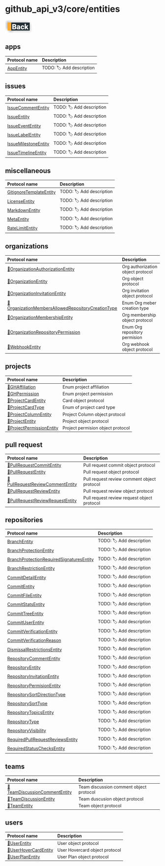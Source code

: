 # github_api_v3/core/entities

[![Back](../../../../docs/img/button_back.png "Back") ](../README.md)

## apps

|Protocol name                                  | Description               |
|:----------------------------------------------|:--------------------------|
|[AppEntity](./apps/AppEntity.swift)                   | TODO: 🏷 Add description  |


## issues

|Protocol name                                                | Description               |
|:------------------------------------------------------------|:--------------------------|
|[IssueCommentEntity](./issues/IssueCommentEntity.swift)      | TODO: 🏷 Add description  |
|[IssueEntity](./issues/IssueEntity.swift)                    | TODO: 🏷 Add description  |
|[IssueEventEntity](./issues/IssueEventEntity.swift)          | TODO: 🏷 Add description  |
|[IssueLabelEntity](./issues/IssueLabelEntity.swift)          | TODO: 🏷 Add description  |
|[IssueMilestoneEntity](./issues/IssueMilestoneEntity.swift)  | TODO: 🏷 Add description  |
|[IssueTimelineEntity](./issues/IssueTimelineEntity.swift)    | TODO: 🏷 Add description  |


## miscellaneous

|Protocol name                                                            | Description               |
|:------------------------------------------------------------------------|:--------------------------|
|[GitignoreTemplateEntity](./miscellaneous/GitignoreTemplateEntity.swift) | TODO: 🏷 Add description  |
|[LicenseEntity](./miscellaneous/LicenseEntity.swift)                     | TODO: 🏷 Add description  |
|[MarkdownEntity](./miscellaneous/MarkdownEntity.swift)                   | TODO: 🏷 Add description  |
|[MetaEntity](./miscellaneous/MetaEntity.swift)                           | TODO: 🏷 Add description  |
|[RateLimitEntity](./miscellaneous/RateLimitEntity.swift)                 | TODO: 🏷 Add description  |


## organizations

|Protocol name                                                                                                                  | Description                       |
|:------------------------------------------------------------------------------------------------------------------------------|:----------------------------------|
|[🧬OrganizationAuthorizationEntity](./organizations/OrganizationAuthorizationEntity.swift)                                     | Org authorization object protocol |
|[🧬OrganizationEntity](./organizations/OrganizationEntity.swift)                                                               | Org object protocol               |
|[🧬OrganizationInvitationEntity](./organizations/OrganizationInvitationEntity.swift)                                           | Org invitation object protocol    |
|[📇OrganizationMembersAllowedRepositoryCreationType](./organizations/OrganizationMembersAllowedRepositoryCreationType.swift)   | Enum Org meber creation type      |
|[🧬OrganizationMembershipEntity](./organizations/OrganizationMembershipEntity.swift)                                           | Org membership object protocol    |
|[📇OrganizationRepositoryPermission](./organizations/OrganizationRepositoryPermission.swift)                                   | Enum Org repository permision     |
|[🧬WebhookEntity](./organizations/WebhookEntity.swift)                                                                         | Org webhook object protocol       |


## projects

|Protocol name                                                         | Description                        |
|:---------------------------------------------------------------------|:-----------------------------------|
|[📇GHAffiliation](./projects/GHAffiliation.swift)                     | Enum project affiliation           |
|[📇GHPermission](./projects/GHPermission.swift)                       | Enum project permission            |
|[🧬ProjectCardEntity](./projects/ProjectCardEntity.swift)             | Card object protocol               |
|[📇ProjectCardType](./projects/ProjectCardType.swift)                 | Enum of project card type          |
|[🧬ProjectColumnEntity](./projects/ProjectColumnEntity.swift)         | Project Column object protocol     |
|[🧬ProjectEntity](./projects/ProjectEntity.swift)                     | Project object protocol            |
|[🧬ProjectPermissionEntity](./projects/ProjectPermissionEntity.swift) | Project permision object protocol  |


## pull request

|Protocol name                                                                            | Description                                 |
|:----------------------------------------------------------------------------------------|:--------------------------------------------|
|[🧬PullRequestCommitEntity](./pull_requests/PullRequestCommitEntity.swift)               | Pull request commit object protocol         |
|[🧬PullRequestEntity](./pull_requests/PullRequestEntity.swift)                           | Pull request object protocol                |
|[🧬PullRequestReviewCommentEntity](./pull_requests/PullRequestReviewCommentEntity.swift) | Pull request review comment object protocol |
|[🧬PullRequestReviewEntity](./pull_requests/PullRequestReviewEntity.swift)               | Pull request review object protocol         |
|[🧬PullRequestReviewRequestEntity](./pull_requests/PullRequestReviewRequestEntity.swift) | Pull request review request object protocol |


## repositories

|Protocol name                                                                                              | Description               |
|:----------------------------------------------------------------------------------------------------------|:--------------------------|
|[BranchEntity](./repositories/BranchEntity.swift)                                                          | TODO: 🏷 Add description  |
|[BranchProtectionEntity](./repositories/BranchProtectionEntity.swift)                                      | TODO: 🏷 Add description  |
|[BranchProtectionRequiredSignaturesEntity](./repositories/BranchProtectionRequiredSignaturesEntity.swift)  | TODO: 🏷 Add description  |
|[BranchRestrictionEntity](./repositories/BranchRestrictionEntity.swift)                                    | TODO: 🏷 Add description  |
|[CommitDetailEntity](./repositories/CommitDetailEntity.swift)                                              | TODO: 🏷 Add description  |
|[CommitEntity](./repositories/CommitEntity.swift)                                                          | TODO: 🏷 Add description  |
|[CommitFileEntity](./repositories/CommitFileEntity.swift)                                                  | TODO: 🏷 Add description  |
|[CommitStatsEntity](./repositories/CommitStatsEntity.swift)                                                | TODO: 🏷 Add description  |
|[CommitTreeEntity](./repositories/CommitTreeEntity.swift)                                                  | TODO: 🏷 Add description  |
|[CommitUserEntity](./repositories/CommitUserEntity.swift)                                                  | TODO: 🏷 Add description  |
|[CommitVerificationEntity](./repositories/CommitVerificationEntity.swift)                                  | TODO: 🏷 Add description  |
|[CommitVerificationReason](./repositories/CommitVerificationReason.swift)                                  | TODO: 🏷 Add description  |
|[DismissalRestrictionsEntity](./repositories/DismissalRestrictionsEntity.swift)                            | TODO: 🏷 Add description  |
|[RepositoryCommentEntity](./repositories/RepositoryCommentEntity.swift)                                    | TODO: 🏷 Add description  |
|[RepositoryEntity](./repositories/RepositoryEntity.swift)                                                  | TODO: 🏷 Add description  |
|[RepositoryInvitationEntity](./repositories/RepositoryInvitationEntity.swift)                              | TODO: 🏷 Add description  |
|[RepositoryPermisionEntity](./repositories/RepositoryPermisionEntity.swift)                                | TODO: 🏷 Add description  |
|[RepositorySortDirectionType](./repositories/RepositorySortDirectionType.swift)                            | TODO: 🏷 Add description  |
|[RepositorySortType](./repositories/RepositorySortType.swift)                                              | TODO: 🏷 Add description  |
|[RepositoryTopicsEntity](./repositories/RepositoryTopicsEntity.swift)                                      | TODO: 🏷 Add description  |
|[RepositoryType](./repositories/RepositoryType.swift)                                                      | TODO: 🏷 Add description  |
|[RepositoryVisibility](./repositories/RepositoryVisibility.swift)                                          | TODO: 🏷 Add description  |
|[RequiredPullRequestReviewsEntity](./repositories/RequiredPullRequestReviewsEntity.swift)                  | TODO: 🏷 Add description  |
|[RequiredStatusChecksEntity](./repositories/RequiredStatusChecksEntity.swift)                              | TODO: 🏷 Add description  |


## teams

|Protocol name                                                               | Description                              |
|:---------------------------------------------------------------------------|:-----------------------------------------|
|[🧬TeamDiscussionCommentEntity](./teams/TeamDiscussionCommentEntity.swift)  | Team discussion comment object protocol  |
|[🧬TeamDiscussionEntity](./teams/TeamDiscussionEntity.swift)                | Team duscusion object protocol           |
|[🧬TeamEntity](./teams/TeamEntity.swift)                                    | Team object protocol                     |

## users

|Protocol name                                              | Description                       |
|:----------------------------------------------------------|:----------------------------------|
|[🧬UserEntity](./users/UserEntity.swift)                   | User object protocol              |
|[🧬UserHoverCardEntity](./users/UserHoverCardEntity.swift) | User Hovercard object protocol    |
|[🧬UserPlanEntity](./users/UserPlanEntity.swift)           | User Plan object protocol         |
